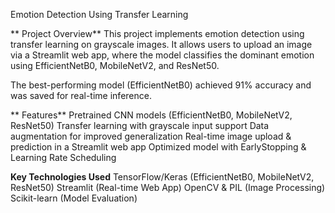 Emotion Detection Using Transfer Learning

** Project Overview**
This project implements emotion detection using transfer learning on grayscale images. It allows users to upload an image via a Streamlit web app, where the model classifies the dominant emotion using EfficientNetB0, MobileNetV2, and ResNet50.

The best-performing model (EfficientNetB0) achieved 91% accuracy and was saved for real-time inference.

** Features**
Pretrained CNN models (EfficientNetB0, MobileNetV2, ResNet50)
Transfer learning with grayscale input support
Data augmentation for improved generalization
Real-time image upload & prediction in a Streamlit web app
Optimized model with EarlyStopping & Learning Rate Scheduling

**Key Technologies Used**
TensorFlow/Keras (EfficientNetB0, MobileNetV2, ResNet50)
Streamlit (Real-time Web App)
OpenCV & PIL (Image Processing)
Scikit-learn (Model Evaluation)
